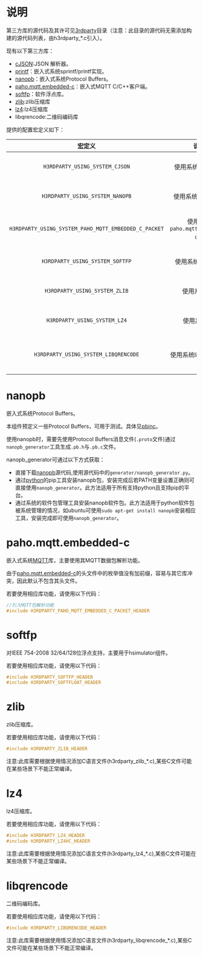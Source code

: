 # 说明

第三方库的源代码及其许可见[3rdparty](3rdparty)目录（注意：此目录的源代码无需添加构建的源代码列表，由h3rdparty_*.c引入）。

现有以下第三方库：

- [cJSON](https://github.com/DaveGamble/cJSON/tree/master):JSON 解析器。
- [printf](https://github.com/mpaland/printf.git)：嵌入式系统sprintf/printf实现。
- [nanopb](https://github.com/nanopb/nanopb.git)：嵌入式系统Protocol Buffers。
- [paho.mqtt.embedded-c](https://github.com/eclipse-paho/paho.mqtt.embedded-c)：嵌入式MQTT C/C++客户端。
- [softfp](https://bellard.org/softfp/)：软件浮点库。
- [zlib](https://github.com/madler/zlib):zlib压缩库
- [lz4](https://github.com/lz4/lz4):lz4压缩库
- libqrencode:二维码编码库

 提供的配置宏定义如下：

|                        宏定义                        |               说明               |                             备注                             |
| :--------------------------------------------------: | :------------------------------: | :----------------------------------------------------------: |
|            `H3RDPARTY_USING_SYSTEM_CJSON`            |         使用系统cJSON库          |     需要手动引入第三方库，只定义此宏定义可能不能通过编译     |
|           `H3RDPARTY_USING_SYSTEM_NANOPB`            |         使用系统nanopb库         |     需要手动引入第三方库，只定义此宏定义可能不能通过编译     |
| `H3RDPARTY_USING_SYSTEM_PAHO_MQTT_EMBEDDED_C_PACKET` | 使用系统`paho.mqtt.embedded-c`库 | 某些环境内置`paho.mqtt.embedded-c`库，可使用此宏定义防止冲突 |
|           `H3RDPARTY_USING_SYSTEM_SOFTFP`            |        使用系统`softfp`库        |        某些环境下函数可能冲突，可使用此宏定义防止冲突        |
|            `H3RDPARTY_USING_SYSTEM_ZLIB`             |           使用系统zlib           |      链接到系统的zlib(动态库)时,可使用此宏定义防止冲突       |
|             `H3RDPARTY_USING_SYSTEM_LZ4`             |           使用系统lz4            |       链接到系统的lz4(动态库)时,可使用此宏定义防止冲突       |
|         `H3RDPARTY_USING_SYSTEM_LIBQRENCODE`         |       使用系统libqrencode        |   链接到系统的libqrencode(动态库)时,可使用此宏定义防止冲突   |

# nanopb

嵌入式系统Protocol Buffers。

本组件预定义一些Protocol Buffers，可用于测试。具体见[pbinc](pbinc)。

使用nanopb时，需要先使用Protocol Buffers消息文件(`.proto`文件)通过`nanopb_generator`工具生成`.pb.h`与`.pb.c`文件。

nanopb_generator可通过以下方式获取：

- 直接下载[nanopb](https://github.com/nanopb/nanopb)源代码,使用源代码中的`generator/nanopb_generator.py`。
- 通过[python](https://www.python.org/)的pip工具安装nanopb包，安装完成后若PATH变量设置正确则可直接使用`nanopb_generator`。此方法适用于所有支持python且支持pip的平台。
- 通过系统的软件包管理工具安装nanopb软件包。此方法适用于python软件包被系统管理的情况，如ubuntu可使用`sudo apt-get install nanopb`安装相应工具，安装完成即可使用`nanopb_generator`。

# paho.mqtt.embedded-c

嵌入式系统[MQTT](https://mqtt.org/)库，主要使用其MQTT数据包解析功能。

由于[paho.mqtt.embedded-c](https://github.com/eclipse-paho/paho.mqtt.embedded-c)的头文件中的枚举值没有加前缀，容易与其它库冲突，因此默认不包含其头文件。

若要使用相应库功能，请使用以下代码：

```C++
//引入MQTT包解析功能
#include H3RDPARTY_PAHO_MQTT_EMBEDDED_C_PACKET_HEADER

```

# softfp

对IEEE 754-2008 32/64/128位浮点支持，主要用于hsimulator组件。

若要使用相应库功能，请使用以下代码：

```c++
#include H3RDPARTY_SOFTFP_HEADER
#include H3RDPARTY_SOFTFLOAT_HEADER
```

# zlib

zlib压缩库。

若要使用相应库功能，请使用以下代码：

```c++
#include H3RDPARTY_ZLIB_HEADER
```

注意:此库需要根据使用情况添加C语言文件(h3rdparty_zlib_*.c),某些C文件可能在某些场景下不能正常编译。

# lz4

lz4压缩库。

若要使用相应库功能，请使用以下代码：

```c++
#include H3RDPARTY_LZ4_HEADER
#include H3RDPARTY_LZ4HC_HEADER
```

注意:此库需要根据使用情况添加C语言文件(h3rdparty_lz4_*.c),某些C文件可能在某些场景下不能正常编译。

# libqrencode

二维码编码库。

若要使用相应库功能，请使用以下代码：

```c++
#include H3RDPARTY_LIBQRENCODE_HEADER
```

注意:此库需要根据使用情况添加C语言文件(h3rdparty_libqrencode_*.c),某些C文件可能在某些场景下不能正常编译。


